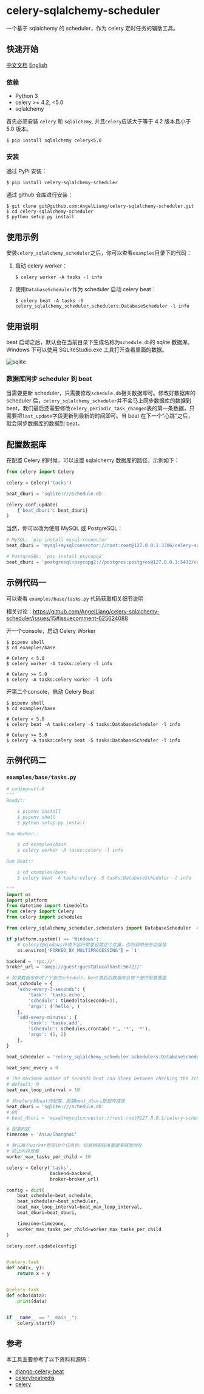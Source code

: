 # celery-sqlalchemy-scheduler

一个基于 sqlalchemy 的 scheduler，作为 celery 定时任务的辅助工具。

## 快速开始

[中文文档](/README-zh.md) [English](/README.md)

### 依赖

- Python 3
- celery >= 4.2, <5.0
- sqlalchemy

首先必须安装 `celery` 和 `sqlalchemy`, 并且`celery`应该大于等于 4.2 版本且小于 5.0 版本。

```
$ pip install sqlalchemy celery<5.0
```

### 安装

通过 PyPi 安装：

```
$ pip install celery-sqlalchemy-scheduler
```

通过 github 仓库进行安装：

```
$ git clone git@github.com:AngelLiang/celery-sqlalchemy-scheduler.git
$ cd celery-sqlalchemy-scheduler
$ python setup.py install
```

## 使用示例

安装`celery_sqlalchemy_scheduler`之后，你可以查看`examples`目录下的代码：

1. 启动 celery worker：

   ```
   $ celery worker -A tasks -l info
   ```

2. 使用`DatabaseScheduler`作为 scheduler 启动 celery beat：

   ```
   $ celery beat -A tasks -S celery_sqlalchemy_scheduler.schedulers:DatabaseScheduler -l info
   ```

## 使用说明

beat 启动之后，默认会在当前目录下生成名称为`schedule.db`的 sqlite 数据库。Windows 下可以使用 SQLiteStudio.exe 工具打开查看里面的数据。

![sqlite](screenshot/sqlite.png)

### 数据库同步 scheduler 到 beat

当需要更新 scheduler，只需要修改`schedule.db`相关数据即可。修改好数据库的 scheduler 后，`celery_sqlalchemy_scheduler`并不会马上同步数据库的数据到 beat，我们最后还需要修改`celery_periodic_task_changed`表的第一条数据，只需要把`last_update`字段更新到最新的时间即可。当 beat 在下一个“心跳”之后，就会同步数据库的数据到 beat。

## 配置数据库

在配置 Celery 的时候，可以设置 sqlalchemy 数据库的路径，示例如下：

```Python
from celery import Celery

celery = Celery('tasks')

beat_dburi = 'sqlite:///schedule.db'

celery.conf.update(
    {'beat_dburi': beat_dburi}
)
```

当然，你可以改为使用 MySQL 或 PostgreSQL：

```Python
# MySQL: `pip install mysql-connector`
beat_dburi = 'mysql+mysqlconnector://root:root@127.0.0.1:3306/celery-schedule'

# PostgreSQL: `pip install psycopg2`
beat_dburi = 'postgresql+psycopg2://postgres:postgres@127.0.0.1:5432/celery-schedule'
```

## 示例代码一

可以查看 `examples/base/tasks.py` 代码获取相关细节说明

相关讨论：https://github.com/AngelLiang/celery-sqlalchemy-scheduler/issues/15#issuecomment-625624088

开一个console，启动 Celery Worker

    $ pipenv shell
    $ cd examples/base

    # Celery < 5.0
    $ celery worker -A tasks:celery -l info

    # Celery >= 5.0
    $ celery -A tasks:celery worker -l info

开第二个console，启动 Celery Beat

    $ pipenv shell
    $ cd examples/base

    # Celery < 5.0
    $ celery beat -A tasks:celery -S tasks:DatabaseScheduler -l info

    # Celery >= 5.0
    $ celery -A tasks:celery beat -S tasks:DatabaseScheduler -l info

## 示例代码二

### `examples/base/tasks.py`

```python
# coding=utf-8
"""
Ready::

    $ pipenv install
    $ pipenv shell
    $ python setup.py install

Run Worker::

    $ cd examples/base
    $ celery worker -A tasks:celery -l info

Run Beat::

    $ cd examples/base
    $ celery beat -A tasks:celery -S tasks:DatabaseScheduler -l info

"""
import os
import platform
from datetime import timedelta
from celery import Celery
from celery import schedules

from celery_sqlalchemy_scheduler.schedulers import DatabaseScheduler  # noqa

if platform.system() == 'Windows':
    # Celery在Windows环境下运行需要设置这个变量，否则调用任务会报错
    os.environ['FORKED_BY_MULTIPROCESSING'] = '1'

backend = 'rpc://'
broker_url = 'amqp://guest:guest@localhost:5672//'

# 如果数据库修改了下面的schedule，beat重启后数据库会被下面的配置覆盖
beat_schedule = {
    'echo-every-3-seconds': {
        'task': 'tasks.echo',
        'schedule': timedelta(seconds=3),
        'args': ('hello', )
    },
    'add-every-minutes': {
        'task': 'tasks.add',
        'schedule': schedules.crontab('*', '*', '*'),
        'args': (1, 2)
    },
}

beat_scheduler = 'celery_sqlalchemy_scheduler.schedulers:DatabaseScheduler'

beat_sync_every = 0

# The maximum number of seconds beat can sleep between checking the schedule.
# default: 0
beat_max_loop_interval = 10

# 非celery和beat的配置，配置beat_dburi数据库路径
beat_dburi = 'sqlite:///schedule.db'
# OR
# beat_dburi = 'mysql+mysqlconnector://root:root@127.0.0.1/celery-schedule'

# 配置时区
timezone = 'Asia/Shanghai'

# 默认每个worker跑完10个任务后，自我销毁程序重建来释放内存
# 防止内存泄漏
worker_max_tasks_per_child = 10

celery = Celery('tasks',
                backend=backend,
                broker=broker_url)

config = dict(
    beat_schedule=beat_schedule,
    beat_scheduler=beat_scheduler,
    beat_max_loop_interval=beat_max_loop_interval,
    beat_dburi=beat_dburi,

    timezone=timezone,
    worker_max_tasks_per_child=worker_max_tasks_per_child
)

celery.conf.update(config)


@celery.task
def add(x, y):
    return x + y


@celery.task
def echo(data):
    print(data)


if __name__ == "__main__":
    celery.start()

```

## 参考

本工具主要参考了以下资料和源码：

- [django-celery-beat](https://github.com/celery/django-celery-beat)
- [celerybeatredis](https://github.com/liuliqiang/celerybeatredis)
- [celery](https://github.com/celery/celery)

